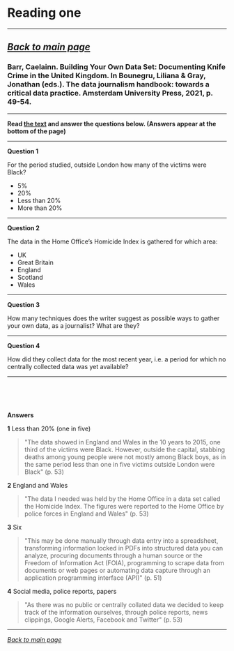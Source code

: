 # Reading one
---
*[Back to main page](https://aodhanlutetiae.github.io/dj/)*
---
### Barr, Caelainn. Building Your Own Data Set: Documenting Knife Crime in the United Kingdom. In Bounegru, Liliana & Gray, Jonathan (eds.). The data journalism handbook: towards a critical data practice. Amsterdam University Press, 2021, p. 49-54.
---
**Read [the text](https://library.oapen.org/bitstream/handle/20.500.12657/47509/9789048542079.pdf#Gray_Colour.indd%3A.307590%3A2663) and answer the questions below. (Answers appear at the bottom of the page)**

---
**Question 1**

For the period studied, outside London how many of the victims were Black?

- 5%
- 20%
- Less than 20%
- More than 20%

---

**Question 2**

The data in the Home Office’s Homicide Index is gathered for which area:

- UK
- Great Britain
- England
- Scotland
- Wales

---

**Question 3**

How many techniques does the writer suggest as possible ways to gather your own data, as a journalist? What are they?

---

**Question 4**

How did they collect data for the most recent year, i.e. a period for which no centrally collected data was yet available?

---

<br />

<br />

<br />

**Answers**

**1**
Less than 20% (one in five)
> "The data showed in England and Wales in the 10 years to 2015, one third of the victims were Black. However, outside the capital, stabbing deaths among young people were not mostly among Black boys, as in the same period less than one in five victims outside London were Black" (p. 53)

**2**
England and Wales
> "The data I needed was held by the Home Office in a data set called the Homicide Index. The figures were reported to the Home Office by police forces in England and Wales" (p. 53)

**3**
Six
> "This may be done manually through data entry into a spreadsheet, transforming information locked in PDFs into structured data you can analyze, procuring documents through a human source or the Freedom of Information Act (FOIA), programming to scrape data from documents or web pages or automating data capture through an application programming interface (API)" (p. 51)

**4**
Social media, police reports, papers
> "As there was no public or centrally collated data we decided to keep track of the information ourselves, through police reports, news clippings, Google Alerts, Facebook and Twitter" (p. 53)

---

*[Back to main page](https://aodhanlutetiae.github.io/dj/)*
